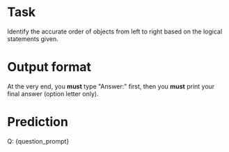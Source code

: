 # Task
Identify the accurate order of objects from left to right based on the logical statements given.

# Output format
At the very end, you **must** type "Answer:" first, then you **must** print your final answer (option letter only).

# Prediction
Q: {question_prompt}